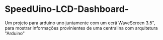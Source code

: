 # SpeedUino-LCD-Dashboard-
Um projeto para arduino uno juntamente com um ecrã WaveScreen 3.5", para mostrar informações provinientes de uma centralina com arquitetura "Arduino"
